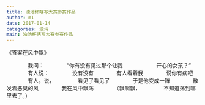 ```yaml
---
title: 浊池杯瞎写大赛参赛作品
author: m1
date: 2017-01-14
categories: 浊诗
main: 浊池杯瞎写大赛参赛作品
---
```


《答案在风中飘》

　　　　我问：
　　　　“你有没有见过那个让我
　　　　　　开心的女孩？“
　　　　有人说：
　　　　没有没有
　　　　有人看着我
　　　　说你有病吧
　　　　有人，说，
　　　　看见了看见了
　　　　于是他变成一阵
　　　　散发着恶臭的风
　　　　我在风中飘荡
　　　　（飘啊飘，
　　　　不知道荡到哪里去了。）
